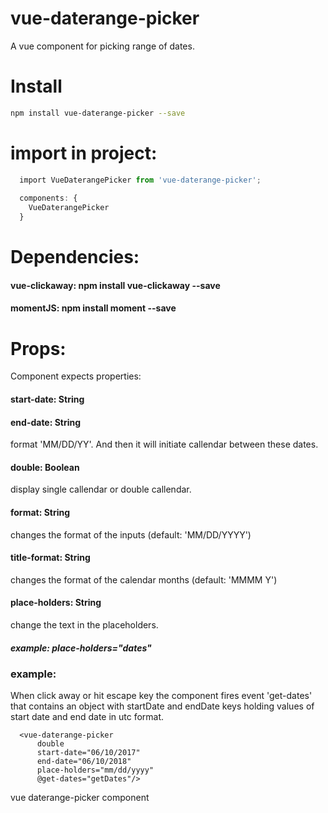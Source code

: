 # vue-daterange-picker

A vue component for picking range of dates.

# Install
```bash
npm install vue-daterange-picker --save
```

# import in project:
```javascript
  import VueDaterangePicker from 'vue-daterange-picker';
  
  components: {
    VueDaterangePicker
  }
```

# Dependencies:

#### vue-clickaway:  npm install vue-clickaway --save
#### momentJS: npm install moment --save

# Props:

Component expects properties:
#### start-date: String 
#### end-date: String
format 'MM/DD/YY'.
And then it will initiate callendar between these dates.

#### double: Boolean
display single callendar or double callendar.

#### format: String
changes the format of the inputs (default: 'MM/DD/YYYY')

#### title-format: String
changes the format of the calendar months (default: 'MMMM Y')

#### place-holders: String
change the text in the placeholders.
##### example: place-holders="dates"

### example:
When click away or hit escape key the component fires event 'get-dates' that contains an object
with startDate and endDate keys holding values of start date and end date in utc format.

```!DOCTYPE html
  <vue-daterange-picker 
      double 
      start-date="06/10/2017" 
      end-date="06/10/2018" 
      place-holders="mm/dd/yyyy"
      @get-dates="getDates"/>
```
vue daterange-picker component
